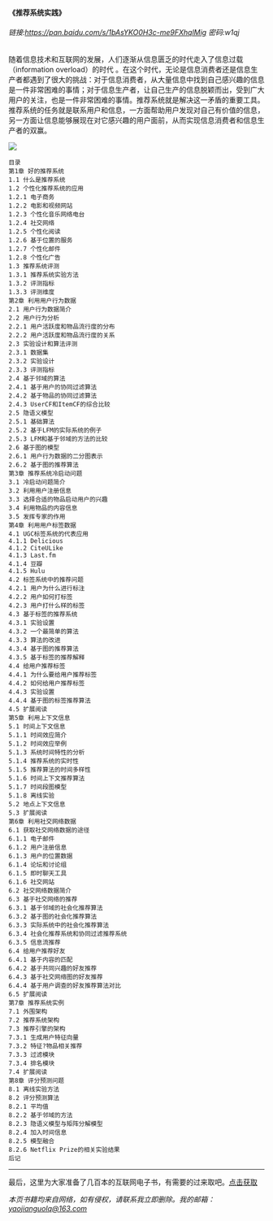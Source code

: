 #### 《推荐系统实践》



###### 链接:https://pan.baidu.com/s/1bAsYKO0H3c-me9FXhqlMig 密码:w1qj


随着信息技术和互联网的发展，人们逐渐从信息匮乏的时代走入了信息过载（information overload）的时代 。在这个时代，无论是信息消费者还是信息生产者都遇到了很大的挑战：对于信息消费者，从大量信息中找到自己感兴趣的信息是一件非常困难的事情；对于信息生产者，让自己生产的信息脱颖而出，受到广大用户的关注，也是一件非常困难的事情。推荐系统就是解决这一矛盾的重要工具。推荐系统的任务就是联系用户和信息，一方面帮助用户发现对自己有价值的信息，另一方面让信息能够展现在对它感兴趣的用户面前，从而实现信息消费者和信息生产者的双赢。


![](https://img2020.cnblogs.com/blog/2193560/202012/2193560-20201215140314605-570525637.png)


```
目录
第1章 好的推荐系统
1.1 什么是推荐系统
1.2 个性化推荐系统的应用
1.2.1 电子商务
1.2.2 电影和视频网站
1.2.3 个性化音乐网络电台
1.2.4 社交网络
1.2.5 个性化阅读
1.2.6 基于位置的服务
1.2.7 个性化邮件
1.2.8 个性化广告
1.3 推荐系统评测
1.3.1 推荐系统实验方法
1.3.2 评测指标
1.3.3 评测维度
第2章 利用用户行为数据
2.1 用户行为数据简介
2.2 用户行为分析
2.2.1 用户活跃度和物品流行度的分布
2.2.2 用户活跃度和物品流行度的关系
2.3 实验设计和算法评测
2.3.1 数据集
2.3.2 实验设计
2.3.3 评测指标
2.4 基于邻域的算法
2.4.1 基于用户的协同过滤算法
2.4.2 基于物品的协同过滤算法
2.4.3 UserCF和ItemCF的综合比较
2.5 隐语义模型
2.5.1 基础算法
2.5.2 基于LFM的实际系统的例子
2.5.3 LFM和基于邻域的方法的比较
2.6 基于图的模型
2.6.1 用户行为数据的二分图表示
2.6.2 基于图的推荐算法
第3章 推荐系统冷启动问题
3.1 冷启动问题简介
3.2 利用用户注册信息
3.3 选择合适的物品启动用户的兴趣
3.4 利用物品的内容信息
3.5 发挥专家的作用
第4章 利用用户标签数据
4.1 UGC标签系统的代表应用
4.1.1 Delicious
4.1.2 CiteULike
4.1.3 Last.fm
4.1.4 豆瓣
4.1.5 Hulu
4.2 标签系统中的推荐问题
4.2.1 用户为什么进行标注
4.2.2 用户如何打标签
4.2.3 用户打什么样的标签
4.3 基于标签的推荐系统
4.3.1 实验设置
4.3.2 一个最简单的算法
4.3.3 算法的改进
4.3.4 基于图的推荐算法
4.3.5 基于标签的推荐解释
4.4 给用户推荐标签
4.4.1 为什么要给用户推荐标签
4.4.2 如何给用户推荐标签
4.4.3 实验设置
4.4.4 基于图的标签推荐算法
4.5 扩展阅读
第5章 利用上下文信息
5.1 时间上下文信息
5.1.1 时间效应简介
5.1.2 时间效应举例
5.1.3 系统时间特性的分析
5.1.4 推荐系统的实时性
5.1.5 推荐算法的时间多样性
5.1.6 时间上下文推荐算法
5.1.7 时间段图模型
5.1.8 离线实验
5.2 地点上下文信息
5.3 扩展阅读
第6章 利用社交网络数据
6.1 获取社交网络数据的途径
6.1.1 电子邮件
6.1.2 用户注册信息
6.1.3 用户的位置数据
6.1.4 论坛和讨论组
6.1.5 即时聊天工具
6.1.6 社交网站
6.2 社交网络数据简介
6.3 基于社交网络的推荐
6.3.1 基于邻域的社会化推荐算法
6.3.2 基于图的社会化推荐算法
6.3.3 实际系统中的社会化推荐算法
6.3.4 社会化推荐系统和协同过滤推荐系统
6.3.5 信息流推荐
6.4 给用户推荐好友
6.4.1 基于内容的匹配
6.4.2 基于共同兴趣的好友推荐
6.4.3 基于社交网络图的好友推荐
6.4.4 基于用户调查的好友推荐算法对比
6.5 扩展阅读
第7章 推荐系统实例
7.1 外围架构
7.2 推荐系统架构
7.3 推荐引擎的架构
7.3.1 生成用户特征向量
7.3.2 特征?物品相关推荐
7.3.3 过滤模块
7.3.4 排名模块
7.4 扩展阅读
第8章 评分预测问题
8.1 离线实验方法
8.2 评分预测算法
8.2.1 平均值
8.2.2 基于邻域的方法
8.2.3 隐语义模型与矩阵分解模型
8.2.4 加入时间信息
8.2.5 模型融合
8.2.6 Netflix Prize的相关实验结果
后记
```


***

最后，这里为大家准备了几百本的互联网电子书，有需要的过来取吧。[点击获取](https://mp.weixin.qq.com/s/dFqVQ2qJxvQ0YrIlPISJuw)

*本页书籍均来自网络，如有侵权，请联系我立即删除。我的邮箱：yaojianguolq@163.com*


